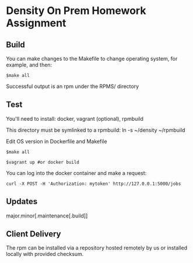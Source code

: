 # Density On Prem Homework Assignment

## Build
You can make changes to the Makefile to change operating system, for example, and then:
```
$make all
```

Successful output is an rpm under the RPMS/ directory
## Test
You'll need to install: docker, vagrant (optional), rpmbuild

This directory must be symlinked to a rpmbuild:
ln -s ~/density ~/rpmbuild

Edit OS version in Dockerfile and Makefile

```
$make all

$vagrant up #or docker build
```
You can log into the docker container and make a request:
```
curl -X POST -H 'Authorization: mytoken' http://127.0.0.1:5000/jobs
```
## Updates
major.minor[.maintenance[.build]]

## Client Delivery
The rpm can be installed via a repository hosted remotely by us or installed locally with provided checksum.

